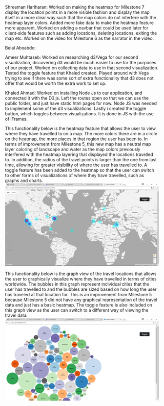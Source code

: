 Shreeman Hariharan: Worked on making the heatmap for Milestone 7 display the location points in a more visible fashion and display the map itself in a more clear way such that the map colors do not interfere with the heatmap layer colors. Added more fake data to make the 
heatmap feature more apparent. Worked on adding a navbar that could be used later for client-side features such as adding locations,
deleting locations, exiting the map etc. Worked on the video for Milestone 6 as the narrator in the video.

Belal Aboabdo:

Ameer Muhtaseb: Worked on researching d3/Vega for our second visualization, discovering d3 would be much easier to use for the purposes of our project. Worked on collecting data to use in that second visualization. Tested the toggle feature that Khaled created. Played around with Vega trying to see if there was some sort of extra functionality that d3 does not offer that would be worth the extra work to set up.

Khaled Ahmad: Worked on installing Node Js to our application, and connected it with the D3.js. Left the routes open so that we can use the public folder, and just have static html pages for now. Node JS was needed to implement some of the d3 visualizations. Lastly i created the toggle button, which toggles between visualizations. It is done in JS with the use of iFrames. 


This functionality below is the heatmap feature that allows the user to view where they have travelled to on a map. The more colors there
are in a circle on the heatmap, the more places in that region the user has been to. In terms of improvement from Milestone 5, this new map has a neutral map layer coloring of landscape and water as the map colors previously interfered with the heatmap layering that displayed the locations travelled to. In addition, the radius of the travel points is larger than the one from last time, allowing for greater visibility of where the user has travelled to. A toggle feature has been added to the heatmap so that the user can switch to other forms of visualizations of where they have travelled, such as graphs and charts. 
![alt tag](https://github.com/ameezus/cogs121/blob/master/ms7heatmap.PNG)


This functionality below is the graph view of the travel locations that allows the user to graphically visualize where they have travelled in terms of cities worldwide. The bubbles in this graph represent individual cities that the user has travelled to and the bubbles are
sized based on how long the user has traveled at that location for. This is an improvement from Milestone 5 because 
Milestone 5 did not have any graphical representation of the travel data and just has a basic heatmap. The toggle feature is also
included on this graph view as the user can switch to a different way of viewing the travel data.
![alt tag](https://github.com/ameezus/cogs121/blob/master/ms7vegagraph.PNG)

